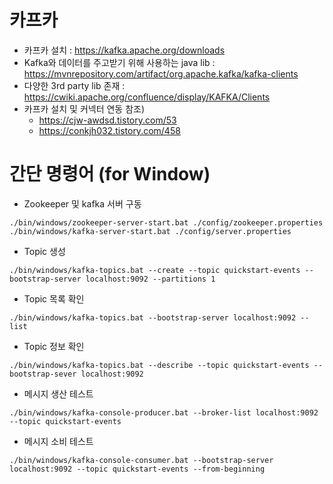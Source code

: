 # 카프카
- 카프카 설치 : https://kafka.apache.org/downloads
- Kafka와 데이터를 주고받기 위해 사용하는 java lib : https://mvnrepository.com/artifact/org.apache.kafka/kafka-clients
- 다양한 3rd party lib 존재 : https://cwiki.apache.org/confluence/display/KAFKA/Clients
- 카프카 설치 및 커넥터 연동 참조)
    - https://cjw-awdsd.tistory.com/53
    - https://conkjh032.tistory.com/458
 
 
 # 간단 명령어 (for Window)
- Zookeeper 및 kafka 서버 구동
```
./bin/windows/zookeeper-server-start.bat ./config/zookeeper.properties
./bin/windows/kafka-server-start.bat ./config/server.properties
```
- Topic 생성
```
./bin/windows/kafka-topics.bat --create --topic quickstart-events --bootstrap-server localhost:9092 --partitions 1
```
- Topic 목록 확인
```
./bin/windows/kafka-topics.bat --bootstrap-server localhost:9092 --list
```
- Topic 정보 확인
```
./bin/windows/kafka-topics.bat --describe --topic quickstart-events --bootstrap-sever localhost:9092
```
- 메시지 생산 테스트
```
./bin/windows/kafka-console-producer.bat --broker-list localhost:9092 --topic quickstart-events
```
- 메시지 소비 테스트 
```
./bin/windows/kafka-console-consumer.bat --bootstrap-server localhost:9092 --topic quickstart-events --from-beginning
```
